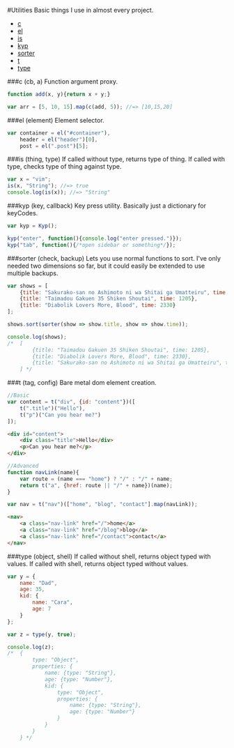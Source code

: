 #Utilities
Basic things I use in almost every project.

* [c](#c-cb-a)
* [el](#el-element)
* [is](#is-thing-type)
* [kyp](#kyp-key-callback)
* [sorter](#sorter-check-backup)
* [t](#t-tag-config)
* [type](#type-object-shell)

###c (cb, a)
Function argument proxy.

```javascript
function add(x, y){return x + y;}

var arr = [5, 10, 15].map(c(add, 5)); //=> [10,15,20]
```

###el (element)
Element selector.

```javascript
var container = el("#container"),
    header = el("header")[0],
    post = el(".post")[5];
```

###is (thing, type)
If called without type, returns type of thing. If called with type, checks type of thing against type.

```javascript
var x = "vim";
is(x, "String"); //=> true
console.log(is(x)); //=> "String"
```

###kyp (key, callback)
Key press utility. Basically just a dictionary for keyCodes.

```javascript
var kyp = Kyp();

kyp("enter", function(){console.log("enter pressed.")});
kyp("tab", function(){/*open sidebar or something*/});
```

###sorter (check, backup)
Lets you use normal functions to sort. I've only needed two dimensions so far, but it could easily be extended to use multiple backups.

```javascript
var shows = [
    {title: "Sakurako-san no Ashimoto ni wa Shitai ga Umatteiru", time: 2330},
    {title: "Taimadou Gakuen 35 Shiken Shoutai", time: 1205},
    {title: "Diabolik Lovers More, Blood", time: 2330}
];

shows.sort(sorter(show => show.title, show => show.time));

console.log(shows);
/*  [
        {title: "Taimadou Gakuen 35 Shiken Shoutai", time: 1205},
        {title: "Diabolik Lovers More, Blood", time: 2330},
        {title: "Sakurako-san no Ashimoto ni wa Shitai ga Umatteiru", time: 2330},
    ] */

```

###t (tag, config)
Bare metal dom element creation.

```javascript
//Basic
var content = t("div", {id: "content"})([
    t(".title")("Hello"),
    t("p")("Can you hear me?")
]);
```
```html
<div id="content">
    <div class="title">Hello</div>
    <p>Can you hear me?</p>
</div>
```
```javascript
//Advanced
function navLink(name){
    var route = (name === "home") ? "/" : "/" + name;
    return t("a", {href: route || "/" + name})(name);
}

var nav = t("nav")(["home", "blog", "contact"].map(navLink));
```
```html
<nav>
    <a class="nav-link" href="/">home</a>
    <a class="nav-link" href="/blog">blog</a>
    <a class="nav-link" href="/contact">contact</a>
</nav>
```

###type (object, shell)
If called without shell, returns object typed with values. If called with shell, returns object typed without values.

```javascript
var y = {
    name: "Dad",
    age: 35,
    kid: {
        name: "Cara",
        age: 7
    }
};

var z = type(y, true);

console.log(z);
/*  {
        type: "Object",
        properties: {
            name: {type: "String"},
            age: {type: "Number"},
            kid: {
                type: "Object",
                properties: {
                    name: {type: "String"},
                    age: {type: "Number"}
                }
            }
        }
    } */
```

